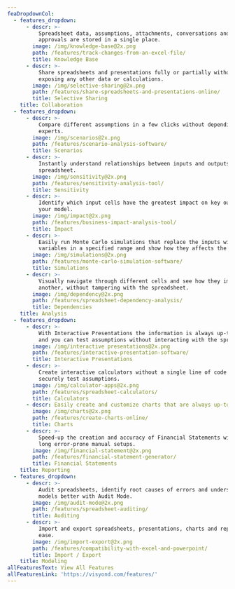 ```yaml
---
feaDropdownCol:
  - features_dropdown:
      - descr: >-
          Spreadsheet data, assumptions, attachments, conversations and
          approvals are stored in a single place.
        image: /img/knowledge-base@2x.png
        path: /features/track-changes-from-an-excel-file/
        title: Knowledge Base
      - descr: >-
          Share spreadsheets and presentations fully or partially without
          exposing any other data or calculations.
        image: /img/selective-sharing@2x.png
        path: /features/share-spreadsheets-and-presentations-online/
        title: Selective Sharing
    title: Collaboration
  - features_dropdown:
      - descr: >-
          Compare different assumptions in a few clicks without depending on
          experts.
        image: /img/scenarios@2x.png
        path: /features/scenario-analysis-software/
        title: Scenarios
      - descr: >-
          Instantly understand relationships between inputs and outputs of your
          spreadsheet.
        image: /img/sensitivity@2x.png
        path: /features/sensitivity-analysis-tool/
        title: Sensitivity
      - descr: >-
          Identify which input cells have the greatest impact on key outputs of
          your model.
        image: /img/impact@2x.png
        path: /features/business-impact-analysis-tool/
        title: Impact
      - descr: >-
          Easily run Monte Carlo simulations that replace the inputs with random
          variables in a specified range and show how they affects the output.
        image: /img/simulations@2x.png
        path: /features/monte-carlo-simulation-software/
        title: Simulations
      - descr: >-
          Visually navigate through different cells and see how they impact one
          another, without tampering with the spreadsheet.
        image: /img/dependency@2x.png
        path: /features/spreadsheet-dependency-analysis/
        title: Dependencies
    title: Analysis
  - features_dropdown:
      - descr: >-
          With Interactive Presentations the information is always up-to-date,
          and you can test assumptions without interacting with the spreadsheet.
        image: /img/interactive presentations@2x.png
        path: /features/interactive-presentation-software/
        title: Interactive Presentations
      - descr: >-
          Create interactive calculators without a single line of code and
          securely test assumptions.
        image: /img/calculator-apps@2x.png
        path: /features/spreadsheet-calculators/
        title: Calculators
      - descr: Easily create and customize charts that are always up-to-date.
        image: /img/charts@2x.png
        path: /features/create-charts-online/
        title: Charts
      - descr: >-
          Speed-up the creation and accuracy of Financial Statements without
          long error-prone manual setups.
        image: /img/financial-statement@2x.png
        path: /features/financial-statement-generator/
        title: Financial Statements
    title: Reporting
  - features_dropdown:
      - descr: >-
          Audit spreadsheets, identify root causes of errors and understand your
          models better with Audit Mode.
        image: /img/audit-mode@2x.png
        path: /features/spreadsheet-auditing/
        title: Auditing
      - descr: >-
          Import and export spreadsheets, presentations, charts and reports with
          ease.
        image: /img/import-export@2x.png
        path: /features/compatibility-with-excel-and-powerpoint/
        title: Import / Export
    title: Modeling
allFeaturesText: View All Features
allFeaturesLink: 'https://visyond.com/features/'
---
```



